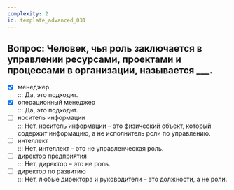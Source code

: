 ```yaml
---
complexity: 2
id: template_advanced_031
---
```

## Вопрос: Человек, чья роль заключается в управлении ресурсами, проектами и процессами в организации, называется ___.

- [x] менеджер  
  ::: Да, это подходит.  
- [x] операционный менеджер  
  ::: Да, это подходит.  
- [ ] носитель информации  
  ::: Нет, носитель информации – это физический объект, который содержит информацию, а не исполнитель роли по управлению.  
- [ ] интеллект  
  ::: Нет, интеллект – это не управленческая роль.  
- [ ] директор предприятия  
  ::: Нет, директор – это не роль.  
- [ ] директор по развитию  
  ::: Нет, любые директора и руководители – это должности, а не роли.